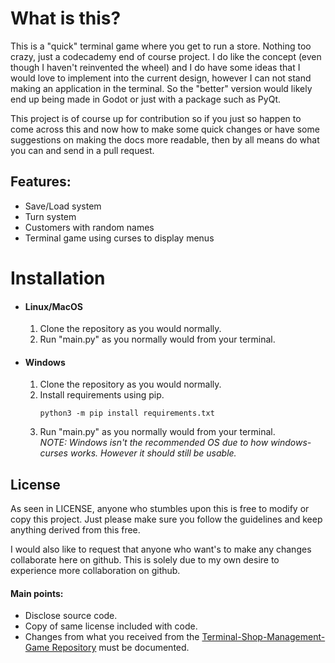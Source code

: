 # What is this?
This is a "quick" terminal game where you get to run a store. Nothing too crazy, just a codecademy end of course project. I do like the concept (even though I haven't reinvented the wheel) and I do have some ideas that I would love to implement into the current design, however I can not stand making an application in the terminal. So the "better" version would likely end up being made in Godot or just with a package such as PyQt. 

This project is of course up for contribution so if you just so happen to come across this and now how to make some quick changes or have some suggestions on making the docs more readable, then by all means do what you can and send in a pull request.

## Features:
- Save/Load system
- Turn system
- Customers with random names
- Terminal game using curses to display menus

# Installation

- #### Linux/MacOS
    1. Clone the repository as you would normally.
    2. Run "main.py" as you normally would from your terminal. 

- #### Windows
    1. Clone the repository as you would normally. 
    2. Install requirements using pip.
        ```
        python3 -m pip install requirements.txt
        ```
    3. Run "main.py" as you normally would from your terminal.\
    *NOTE: Windows isn't the recommended OS due to how windows-curses works. However it should still be usable.*

## License
As seen in LICENSE, anyone who stumbles upon this is free to modify or copy this project. Just please make sure you follow the guidelines and keep anything derived from this free.

I would also like to request that anyone who want's to make any changes collaborate here on github. This is solely due to my own desire to experience more collaboration on github. 

#### Main points:
- Disclose source code.
- Copy of same license included with code.
- Changes from what you received from the [Terminal-Shop-Management-Game Repository](https://github.com/Dramion/Terminal-Shop-Management-Game) must be documented.
